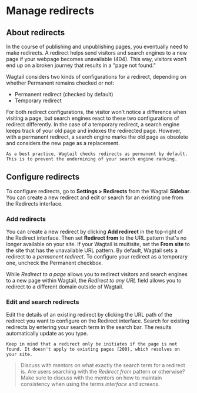 # Manage redirects

## About redirects
In the course of publishing and unpublishing pages, you eventually need to make redirects. A redirect helps send visitors and search engines to a new page if your webpage becomes unavailable (404). This way, visitors won’t end up on a broken journey that results in a "page not found."

Wagtail considers two kinds of configurations for a redirect, depending on whether Permanent remains checked or not:
* Permanent redirect (checked by default)
* Temporary redirect

For both redirect configurations, the visitor won’t notice a difference when visiting a page, but search engines react to these two configurations of redirect differently. In the case of a temporary redirect, a search engine keeps track of your old page and indexes the redirected page. However, with a permanent redirect, a search engine marks the old page as obsolete and considers the new page as a replacement.

```Note
As a best practice, Wagtail checks redirects as permanent by default. This is to prevent the undermining of your search engine ranking.
```

## Configure redirects
To configure redirects, go to **Settings > Redirects** from the Wagtail **Sidebar**. You can create a new redirect and edit or search for an existing one from the Redirects interface.

### Add redirects
You can create a new redirect by clicking **Add redirect** in the top-right of the Redirect interface. Then set **Redirect from** to the URL pattern that's no longer available on your site. If your Wagtail is multisite, set the **From site** to the site that has the unavailable URL pattern. By default, Wagtail sets a redirect to a _permanent redirect_. To configure your redirect as a temporary one, uncheck the Permanent checkbox.

While _Redirect to a page_ allows you to redirect visitors and search engines to a new page within Wagtail, the _Redirect to any URL_ field allows you to  redirect to a different domain outside of Wagtail.

### Edit and search redirects
Edit the details of an existing redirect by clicking the URL path of the redirect you want to configure on the Redirect interface. Search for existing redirects by entering your search term in the search bar. The results automatically update as you type.

```Note
Keep in mind that a redirect only be initiates if the page is not found. It doesn't apply to existing pages (200), which resolves on your site.
```

> Discuss with mentors on what exactly the search term for a redirect is. Are users searching with the _Redirect from_ pattern or otherwise? Make sure to discuss with the mentors on how to maintain consistency when using the terms _interface_ and _screens_.
